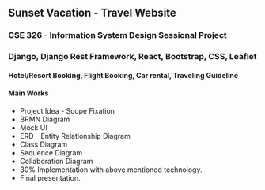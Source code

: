 ## Sunset Vacation - Travel Website
### CSE 326 - Information System Design Sessional Project
### Django, Django Rest Framework, React, Bootstrap, CSS, Leaflet
#### Hotel/Resort Booking, Flight Booking, Car rental, Traveling Guideline
#### Main Works
* Project Idea - Scope Fixation
* BPMN Diagram
* Mock UI
* ERD - Entity Relationship Diagram
* Class Diagram
* Sequence Diagram
* Collaboration Diagram
* 30% Implementation with above mentioned technology.
* Final presentation.

